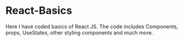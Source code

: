 # React-Basics
Here I have coded basics of React JS. The code includes Components, props, UseStates, other styling components and much more.
